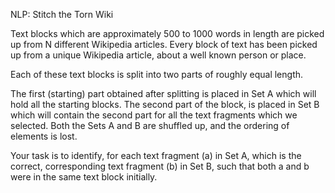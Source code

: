 NLP: Stitch the Torn Wiki

Text blocks which are approximately 500 to 1000 words in length are picked up from N different Wikipedia articles. Every block of text has been picked up from a unique Wikipedia article, about a well known person or place.

Each of these text blocks is split into two parts of roughly equal length.

The first (starting) part obtained after splitting is placed in Set A which will hold all the starting blocks. The second part of the block, is placed in Set B which will contain the second part for all the text fragments which we selected. Both the Sets A and B are shuffled up, and the ordering of elements is lost.

Your task is to identify, for each text fragment (a) in Set A, which is the correct, corresponding text fragment (b) in Set B, such that both a and b were in the same text block initially.

